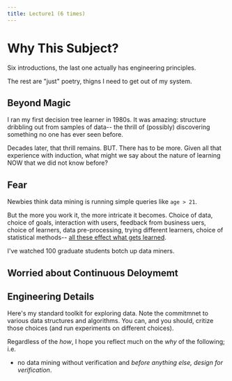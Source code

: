 ```yaml
---
title: Lecture1 (6 times)
---
```



# Why This Subject? 

Six introductions, the last one actually has engineering principles.

The rest are "just" poetry, thigns I need to get out of my system.

## Beyond Magic

I ran my first decision tree learner in 1980s. It was amazing: structure dribbling out
from samples of data-- the thrill of (possibly) discovering something no one has ever seen before.

Decades later, that thrill remains. BUT. There has to be more.  Given all that experience with induction,
what might we say about the nature of learning NOW that we did not know before?

## Fear

Newbies think data mining is running simple queries like `age > 21`.

But the more you work it, the more intricate it becomes. Choice of data, choice of goals, interaction
with users, feedback from business uers, choice of learners,
data pre-processing, trying different learners, choice of statistical methods-- 
[all these effect what gets learned](https://github.com/txt/ase15/blob/master/models/icse14-v5-min.py).

I've watched 100 graduate students botch up data miners. 

## Worried about Continuous Deloymemt



## Engineering Details

Here's  my standard toolkit for exploring data. Note the commitmnet to various
data structures and algorithms. You can, and you should, critize those choices
(and run experiments on different choices). 

Regardless of the _how_, I hope you reflect much on the _why_ of the following;
i.e.

- no data mining without verification</em> and <em> before anything else, design for verification</em>.

